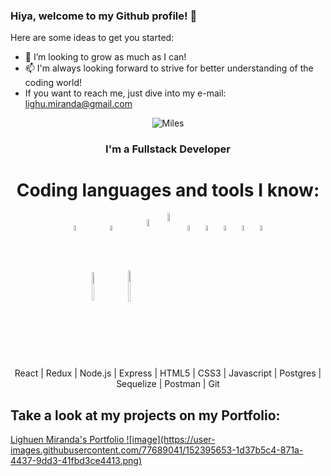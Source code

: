 ### Hiya, welcome to my Github profile! 👋

Here are some ideas to get you started:

- 🌱 I’m looking to grow as much as I can!
- 📫 I'm always looking forward to strive for better understanding of the coding world!
- If you want to reach me, just dive into my e-mail: lighu.miranda@gmail.com

</div>
<div align="center">
<img src="https://thumbs.gfycat.com/UnawareScentedHoopoe-size_restricted.gif" alt="Miles" />
  </div>
<div align="center"><h3>I'm a Fullstack Developer</h3></div>

<div align="center"><h1>Coding languages and tools I know:</h1></div>
<p align="center">
  <img width="5%" align="center" src="https://www.vectorlogo.zone/logos/reactjs/reactjs-icon.svg">
  <img width="5%" align="center" height="45" src="https://cdn.worldvectorlogo.com/logos/redux.svg">
  <img width="5%" align="center" src="https://www.vectorlogo.zone/logos/nodejs/nodejs-icon.svg">
  <img width="5%" align="center" height="50px" src="https://github.com/WanCirone/wancirone/blob/main/logos/expressjs.svg">
  <img width="5.5%" align="center" src="https://www.vectorlogo.zone/logos/w3_html5/w3_html5-icon.svg">
  <img width="6%" align="center" src="https://img1.freepng.es/20180816/ql/kisspng-cascading-style-sheets-logo-clip-art-css3-html-5b7617f6479ca3.8709748315344660382933.jpg">
  <img width="5%" align="center" src="https://github.com/WanCirone/wancirone/blob/main/logos/javascript-1.svg">
  <img width="5%" align="center" src="https://www.vectorlogo.zone/logos/postgresql/postgresql-icon.svg">
  <img width="5%" align="center" src="https://www.vectorlogo.zone/logos/sequelizejs/sequelizejs-icon.svg">
  <img width="5%" align="center" src="https://www.vectorlogo.zone/logos/getpostman/getpostman-icon.svg">
  <img width="5%" align="center" src="https://www.vectorlogo.zone/logos/git-scm/git-scm-icon.svg">
</p>



<p align="center"> React | Redux | Node.js | Express | HTML5 | CSS3 | Javascript | Postgres | Sequelize | Postman | Git </p>

<h2>Take a look at my projects on my Portfolio:</h2>

  <a align="center" href="https://lighuenm-portfolio.vercel.app" target="_blank" rel="noopener noreferrer" >
    Lighuen Miranda's Portfolio 
  ![image](https://user-images.githubusercontent.com/77689041/152395653-1d37b5c4-871a-4437-9dd3-41fbd3ce4413.png)
  </a>


